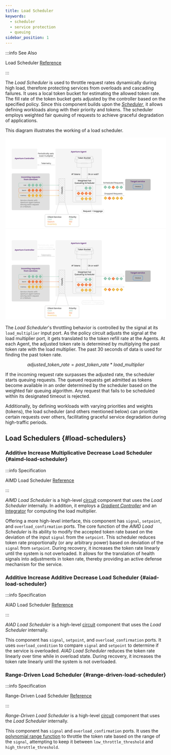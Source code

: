 ```yaml
---
title: Load Scheduler
keywords:
  - scheduler
  - service protection
  - queuing
sidebar_position: 1
---
```


:::info See Also

Load Scheduler [Reference](../../reference/configuration/spec.md#load-scheduler)

:::

The _Load Scheduler_ is used to throttle request rates dynamically during high
load, therefore protecting services from overloads and cascading failures. It
uses a local token bucket for estimating the allowed token rate. The fill rate
of the token bucket gets adjusted by the controller based on the specified
policy. Since this component builds upon the [_Scheduler_](./scheduler.md), it
allows defining workloads along with their priority and tokens. The scheduler
employs weighted fair queuing of requests to achieve graceful degradation of
applications.

This diagram illustrates the working of a load scheduler.

![Scheduler](./assets/img/load-scheduler-light.svg#gh-light-mode-only)
![Scheduler](./assets/img/load-scheduler-dark.svg#gh-dark-mode-only)

The _Load Scheduler_'s throttling behavior is controlled by the signal at its
`load_multiplier` input port. As the policy circuit adjusts the signal at the
load multiplier port, it gets translated to the token refill rate at the Agents.
At each Agent, the adjusted token rate is determined by multiplying the past
token rate with the load multiplier. The past 30 seconds of data is used for
finding the past token rate.

$$
adjusted\_token\_rate = past\_token\_rate * load\_multiplier
$$

If the incoming request rate surpasses the adjusted rate, the scheduler starts
queuing requests. The queued requests get admitted as tokens become available in
an order determined by the scheduler based on the weighted fair queuing
algorithm. Any request that fails to be scheduled within its designated timeout
is rejected.

Additionally, by defining workloads with varying priorities and weights
(tokens), the load scheduler (and others mentioned below) can prioritize certain
requests over others, facilitating graceful service degradation during
high-traffic periods.

## Load Schedulers {#load-schedulers}

### Additive Increase Multiplicative Decrease Load Scheduler {#aimd-load-scheduler}

:::info Specification

AIMD Load Scheduler
[Reference](../../reference/configuration/spec.md#a-i-m-d-load-scheduler)

:::

_AIMD Load Scheduler_ is a high-level [circuit](../advanced/circuit.md)
component that uses the _Load Scheduler_ internally. In addition, it employs a
[_Gradient Controller_](../../reference/configuration/spec.md#gradient-controller)
and an [Integrator](../../reference/configuration/spec.md#integrator) for
computing the load multiplier.

Offering a more high-level interface, this component has `signal`, `setpoint`,
and `overload_confirmation` ports. The core function of the _AIMD Load
Scheduler_ is its ability to modify the accepted token rate based on the
deviation of the input `signal` from the `setpoint`. This scheduler reduces
token rate proportionally (or any arbitrary power) based on deviation of the
`signal` from `setpoint`. During recovery, it increases the token rate linearly
until the system is not overloaded. It allows for the translation of health
signals into adjustments in token rate, thereby providing an active defense
mechanism for the service.

### Additive Increase Additive Decrease Load Scheduler {#aiad-load-scheduler}

:::info Specification

AIAD Load Scheduler
[Reference](../../reference/configuration/spec.md#a-i-a-d-load-scheduler)

:::

_AIAD Load Scheduler_ is a high-level [circuit](../advanced/circuit.md)
component that uses the _Load Scheduler_ internally.

This component has `signal`, `setpoint`, and `overload_confirmation` ports. It
uses `overload_condition` to compare `signal` and `setpoint` to determine if the
service is overloaded. _AIAD Load Scheduler_ reduces the token rate linearly
over time while in overload state. During recovery, it increases the token rate
linearly until the system is not overloaded.

### Range-Driven Load Scheduler {#range-driven-load-scheduler}

:::info Specification

Range-Driven Load Scheduler
[Reference](../../reference/configuration/spec.md#range-driven-load-scheduler)

:::

_Range-Driven Load Scheduler_ is a high-level [circuit](../advanced/circuit.md)
component that uses the _Load Scheduler_ internally.

This component has `signal` and `overload_confirmation` ports. It uses the
[polynomial range function](../../reference/configuration/spec.md#polynomial-range-function)
to throttle the token rate based on the range of the `signal`, attempting to
keep it between `low_throttle_threshold` and `high_throttle_threshold`.
